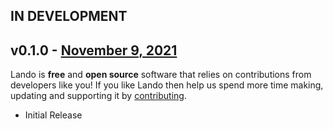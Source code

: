 ## IN DEVELOPMENT

## v0.1.0 - [November 9, 2021](https://github.com/lando/docs/releases/tag/v0.1.0)

Lando is **free** and **open source** software that relies on contributions from developers like you! If you like Lando then help us spend more time making, updating and supporting it by [contributing](https://github.com/sponsors/lando).

* Initial Release
